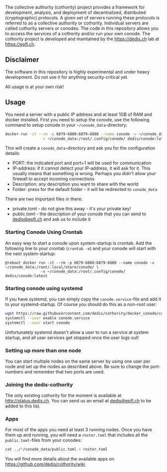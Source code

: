 The collective authority (cothority) project provides a framework for development, analysis, and deployment of decentralized, distributed (cryptographic) protocols. A given set of servers running these protocols is referred to as a collective authority or cothority. Individual servers are called cothority servers or conodes. The code in this repository allows you to access the services of a cothority and/or run your own conode. The cothority project is developed and maintained by the https://dedis.ch lab at https://epfl.ch.

## Disclaimer

The software in this repository is highly experimental and under heavy development. Do not use it for anything security-critical yet.

All usage is at your own risk!

## Usage

You need a server with a public IP address and at least 1GB of RAM and docker installed. First you need to setup the conode, use the following command to setup conode in your `~/conode_data`-directory:

```bash
docker run -it --rm -p 6879-6880:6879-6880 --name conode -v ~/conode_data:/root/.local/share/conode/ \
          	    -v ~/conode_data:/root/.config/conode/ dedis/conode:latest
```

This will create a `conode_data`-directory and ask you for the configuration details:
- PORT: the indicated port and port+1 will be used for communication
- IP-address: if it cannot detect your IP-address, it will ask for it. This usually means that something is wrong. Perhaps you didn't allow your firewall to accept incoming connections
- Description: any description you want to share with the world
- Folder: press <enter> for the default folder - it will be redirected to `conode_data`

There are two important files in there:
- private.toml - do not give this away - it's your private key!
- public.toml - the description of your conode that you can send to dedis@epfl.ch and ask us to include it

### Starting Conode Using Crontab

An easy way to start a conode upon system-startup is crontab. Add the following line to your crontab (`crontab -e`) and your conode will start with the next system-startup:

```
@reboot docker run -it --rm -p 6879-6880:6879-6880 --name conode -v ~/conode_data:/root/.local/share/conode/ \
          	    -v ~/conode_data:/root/.config/conode/ dedis/conode:latest
```

### Starting conode using systemd

If you have systemd, you can simply copy the `conode.service`-file and add it to your systemd-startup. Of course you should do this as a non-root user:

```bash
wget https://raw.githubusercontent.com/dedis/cothority/docker_conode/conode/conode.service
systemctl --user enable conode.service
systemctl --user start conode
```

Unfortunately systemd doesn't allow a user to run a service at system startup, and all user services get stopped once the user logs out!

### Setting up more than one node

You can start multiple nodes on the same server by using one user per node and set up the nodes as described above. Be sure to change the port-numbers and remember that two ports are used. 

### Joining the dedis-cothority

The only existing cothority for the moment is available at http://status.dedis.ch. You can send us an email at dedis@epfl.ch to be added to this list.

### Apps

For most of the apps you need at least 3 running nodes. Once you have them up and running, you will need a `roster.toml` that includes all the `public.toml`-files from your conodes:

```bash
cat ../*/conode_data/public.toml > roster.toml
```

You will find more details about the available apps on https://github.com/dedis/cothority/wiki